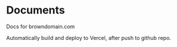 # Documents 
Docs for browndomain.com

Automatically build and deploy to Vercel, after push to github repo.



 


